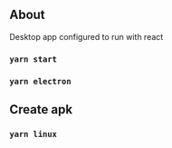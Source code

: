 ## About

Desktop app configured to run with react

### `yarn start`

### `yarn electron`

## Create apk
### `yarn linux`
